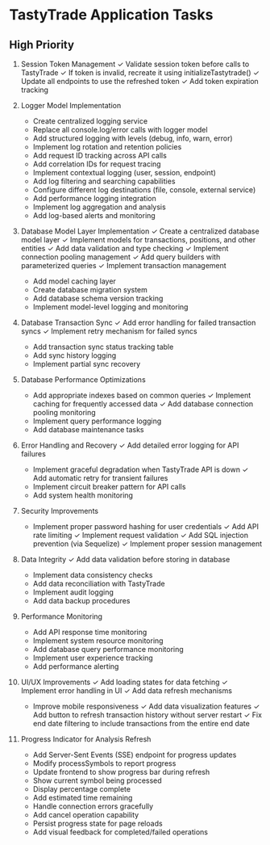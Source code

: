 # TastyTrade Application Tasks

## High Priority

1. Session Token Management
   ✓ Validate session token before calls to TastyTrade
   ✓ If token is invalid, recreate it using initializeTastytrade()
   ✓ Update all endpoints to use the refreshed token
   ✓ Add token expiration tracking

2. Logger Model Implementation
   - Create centralized logging service
   - Replace all console.log/error calls with logger model
   - Add structured logging with levels (debug, info, warn, error)
   - Implement log rotation and retention policies
   - Add request ID tracking across API calls
   - Add correlation IDs for request tracing
   - Implement contextual logging (user, session, endpoint)
   - Add log filtering and searching capabilities
   - Configure different log destinations (file, console, external service)
   - Add performance logging integration
   - Implement log aggregation and analysis
   - Add log-based alerts and monitoring

3. Database Model Layer Implementation
   ✓ Create a centralized database model layer
   ✓ Implement models for transactions, positions, and other entities
   ✓ Add data validation and type checking
   ✓ Implement connection pooling management
   ✓ Add query builders with parameterized queries
   ✓ Implement transaction management
   - Add model caching layer
   - Create database migration system
   - Add database schema version tracking
   - Implement model-level logging and monitoring

4. Database Transaction Sync
   ✓ Add error handling for failed transaction syncs
   ✓ Implement retry mechanism for failed syncs
   - Add transaction sync status tracking table
   - Add sync history logging
   - Implement partial sync recovery

5. Database Performance Optimizations
   - Add appropriate indexes based on common queries
   ✓ Implement caching for frequently accessed data
   ✓ Add database connection pooling monitoring
   - Implement query performance logging
   - Add database maintenance tasks

6. Error Handling and Recovery
   ✓ Add detailed error logging for API failures
   - Implement graceful degradation when TastyTrade API is down
   ✓ Add automatic retry for transient failures
   - Implement circuit breaker pattern for API calls
   - Add system health monitoring

7. Security Improvements
   - Implement proper password hashing for user credentials
   ✓ Add API rate limiting
   ✓ Implement request validation
   ✓ Add SQL injection prevention (via Sequelize)
   ✓ Implement proper session management

8. Data Integrity
   ✓ Add data validation before storing in database
   - Implement data consistency checks
   - Add data reconciliation with TastyTrade
   - Implement audit logging
   - Add data backup procedures

9. Performance Monitoring
   - Add API response time monitoring
   - Implement system resource monitoring
   - Add database query performance monitoring
   - Implement user experience tracking
   - Add performance alerting

10. UI/UX Improvements
    ✓ Add loading states for data fetching
    ✓ Implement error handling in UI
    ✓ Add data refresh mechanisms
    - Improve mobile responsiveness
    ✓ Add data visualization features
    ✓ Add button to refresh transaction history without server restart
    ✓ Fix end date filtering to include transactions from the entire end date

11. Progress Indicator for Analysis Refresh
    - Add Server-Sent Events (SSE) endpoint for progress updates
    - Modify processSymbols to report progress
    - Update frontend to show progress bar during refresh
    - Show current symbol being processed
    - Display percentage complete
    - Add estimated time remaining
    - Handle connection errors gracefully
    - Add cancel operation capability
    - Persist progress state for page reloads
    - Add visual feedback for completed/failed operations
